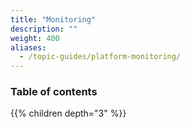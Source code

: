 ```yaml
---
title: "Monitoring"
description: ""
weight: 400
aliases:
  - /topic-guides/platform-monitoring/
---
```


### Table of contents

{{% children depth="3" %}}
